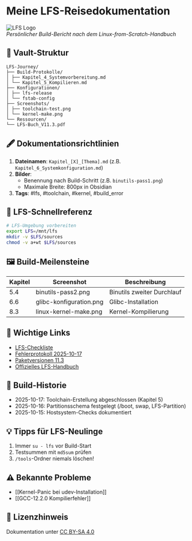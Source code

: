 # Meine LFS-Reisedokumentation

![LFS Logo](https://linuxfromscratch.org/images/lfs-logo.png)  
*Persönlicher Build-Bericht nach dem Linux-from-Scratch-Handbuch*

## 📂 Vault-Struktur

```
LFS-Journey/  
├── Build-Protokolle/  
│ ├── Kapitel_4_Systemvorbereitung.md  
│ └── Kapitel_5_Kompilieren.md  
├── Konfigurationen/  
│ ├── lfs-release  
│ └── fstab-config  
├── Screenshots/  
│ ├── toolchain-test.png  
│ └── kernel-make.png  
└── Ressourcen/  
└── LFS-Buch_V11.3.pdf
```


## 🖋️ Dokumentationsrichtlinien
1. **Dateinamen**: `Kapitel_[X]_[Thema].md` (z.B. `Kapitel_6_Systemkonfiguration.md`)
2. **Bilder**: 
   - Benennung nach Build-Schritt (z.B. `binutils-pass1.png`)
   - Maximale Breite: 800px in Obsidian
1. **Tags**: #lfs, #toolchain, #kernel, #build_error

## 🔧 LFS-Schnellreferenz
```bash
# LFS-Umgebung vorbereiten
export LFS=/mnt/lfs
mkdir -v $LFS/sources
chmod -v a+wt $LFS/sources
```

## 🖼️ Build-Meilensteine

|Kapitel|Screenshot|Beschreibung|
|---|---|---|
|5.4|binutils-pass2.png|Binutils zweiter Durchlauf|
|6.6|glibc-konfiguration.png|Glibc-Installation|
|8.3|linux-kernel-make.png|Kernel-Kompilierung|

## 🔗 Wichtige Links

- [LFS-Checkliste](app://obsidian.md/LFS-Checkliste)
- [Fehlerprotokoll 2025-10-17](app://obsidian.md/Fehlerprotokoll%202025-10-17)
- [Paketversionen 11.3](app://obsidian.md/Paketversionen%2011.3)
- [Offizielles LFS-Handbuch](https://www.linuxfromscratch.org/lfs/)

## 📅 Build-Historie

- 2025-10-17: Toolchain-Erstellung abgeschlossen (Kapitel 5)
- 2025-10-16: Partitionsschema festgelegt (/boot, swap, LFS-Partition)
- 2025-10-15: Hostsystem-Checks dokumentiert

## 💡 Tipps für LFS-Neulinge

1. Immer `su - lfs` vor Build-Start
2. Testsummen mit `md5sum` prüfen
3. `/tools`-Ordner niemals löschen!

## ⚠️ Bekannte Probleme

- [[Kernel-Panic bei udev-Installation]]
- [[GCC-12.2.0 Kompilierfehler]]
## 📜 Lizenzhinweis

Dokumentation unter [CC BY-SA 4.0](https://creativecommons.org/licenses/by-sa/4.0/)
